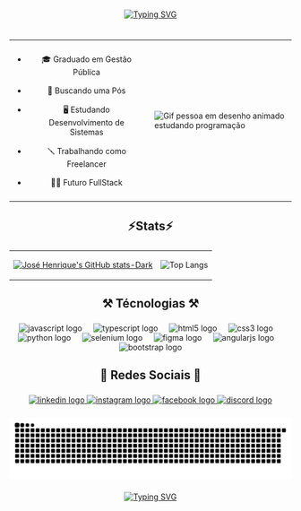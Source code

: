 ###

<div align="center">
  <a href="https://git.io/typing-svg"><img src="https://readme-typing-svg.demolab.com?font=Fira+Code&weight=700&size=32&pause=1000&center=true&width=800&lines=Ol%C3%A1+%F0%9F%91%8B!+Eu+sou+Jos%C3%A9+Alves..;Seja+muito+bem+vindo+%F0%9F%91%8B.+Ao+meu+perfil..;Ultimamente+atuando+como..;%F0%9F%96%A5%EF%B8%8F+Desenvolvedor+front-end." alt="Typing SVG" /></a>
</div>

###


<div style="display: flex; justify-content: center;">

  

  <div style="flex: 1;">
    
  </div>
</div>

<table>
  <tr>
    <td width="50%" style="text-align: center">
      <ul>
        <li style="padding: 8px;">🎓 Graduado em Gestão Pública
        <li style="padding: 8px;">💭 Buscando uma Pós
        <li style="padding: 8px;">🖥️ Estudando Desenvolvimento de Sistemas
        <li style="padding: 8px;">🪛 Trabalhando como Freelancer
        <li style="padding: 8px;">👨‍💻 Futuro FullStack
      </ul>
    </td>
    <td><img width="100%" src="https://clubedosgeeks.com.br/wp-content/uploads/2016/01/dormrm.gif" alt="Gif pessoa em desenho animado estudando programação"/></td>
  </tr>
</table>

###

<h2 align="center">⚡Stats⚡</h2>

###

<table align="center">
  <tr>
    <td>
      
  [![José Henrique's GitHub stats-Dark](https://github-readme-stats.vercel.app/api?username=JoseAlvesdev&show_icons=true&bg_color=00000000&card_width=600)](https://github.com/anuraghazra/github-readme-stats#gh-dark-mode-only)
    </td>
    <td>
  ![Top Langs](https://github-readme-stats.vercel.app/api/top-langs/?username=anuraghazra&layout=compact&bg_color=00000000&card_width=400)
    </td>
  </tr>
</table>
<div >

  

  

</div>

###

<h2 align="center">⚒️ Técnologias ⚒️</h2>

###

<div align="center">
  <img src="https://skillicons.dev/icons?i=js" height="48" alt="javascript logo"  />
  <img width="12" />
  <img src="https://skillicons.dev/icons?i=ts" height="48" alt="typescript logo"  />
  <img width="12" />
  <img src="https://skillicons.dev/icons?i=html" height="48" alt="html5 logo"  />
  <img width="12" />
  <img src="https://skillicons.dev/icons?i=css" height="48" alt="css3 logo"  />
  <img width="12" />
  <img src="https://skillicons.dev/icons?i=py" height="48" alt="python logo"  />
  <img width="12" />
  <img src="https://skillicons.dev/icons?i=selenium" height="48" alt="selenium logo"  />
  <img width="12" />
  <img src="https://skillicons.dev/icons?i=figma" height="48" alt="figma logo"  />
  <img width="12" />
  <img src="https://skillicons.dev/icons?i=angular" height="48" alt="angularjs logo"  />
  <img width="12" />
  <img src="https://skillicons.dev/icons?i=bootstrap" height="48" alt="bootstrap logo"  />
</div>

###

<h2 align="center">🍒 Redes Sociais 🍒</h2>

###

<div align="center">
  <a href="https://www.linkedin.com/in/josé-alves-9b6134205" target="_blank">
    <img src="https://raw.githubusercontent.com/maurodesouza/profile-readme-generator/master/src/assets/icons/social/linkedin/default.svg" width="52" height="40" alt="linkedin logo"  />
  </a>
  <a href="https://www.instagram.com/_henrjos/" target="_blank">
    <img src="https://raw.githubusercontent.com/maurodesouza/profile-readme-generator/master/src/assets/icons/social/instagram/default.svg" width="52" height="40" alt="instagram logo"  />
  </a>
  <a href="https://www.facebook.com/profile.php?id=100011302962408" target="_blank">
    <img src="https://raw.githubusercontent.com/maurodesouza/profile-readme-generator/master/src/assets/icons/social/facebook/default.svg" width="52" height="40" alt="facebook logo"  />
  </a>
  <a href="https://discord.com/invite/Tyc5Mf4xgw" target="_blank">
    <img src="https://raw.githubusercontent.com/maurodesouza/profile-readme-generator/master/src/assets/icons/social/discord/default.svg" width="52" height="40" alt="discord logo"  />
  </a>
</div>

###

<picture align="center">
  <source media="(prefers-color-scheme: dark)" srcset="https://raw.githubusercontent.com/JoseAlvesdev/JoseAlvesdev/output/github-contribution-grid-snake-dark.svg">
  <source media="(prefers-color-scheme: light)" srcset="https://raw.githubusercontent.com/JoseAlvesdev/JoseAlvesdev/output/github-contribution-grid-snake-dark.svg">
  <img align="center" alt="github contribution grid snake animation" src="https://raw.githubusercontent.com/JoseAlvesdev/JoseAlvesdev/output/github-contribution-grid-snake.svg">
</picture>

###

<div align="center">
  <a href="https://git.io/typing-svg"><img src="https://readme-typing-svg.demolab.com?font=Fira+Code&weight=700&size=32&pause=1000&center=true&width=600&lines=%F0%9F%91%8B+Obrigado+pela+aten%C3%A7%C3%A3o!" alt="Typing SVG" /></a>
<div>

###
